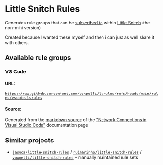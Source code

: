 # Little Snitch Rules

Generates rule groups that can be [subscribed to](https://help.obdev.at/littlesnitch5/lsc-rule-group-subscriptions) within [Little Snitch](https://www.obdev.at/products/littlesnitch/index.html) (the non-mini version)

Created because I wanted these myself and then i can just as well share it with others.

## Available rule groups

### VS Code

#### URL:

[`https://raw.githubusercontent.com/voxpelli/lsrules/refs/heads/main/rules/vscode.lsrules`](https://raw.githubusercontent.com/voxpelli/lsrules/refs/heads/main/rules/vscode.lsrules)

#### Source:

Generated from the [markdown source](https://github.com/microsoft/vscode-docs/blob/main/docs/setup/network.md) of the ["Network Connections in Visual Studio Code"](https://code.visualstudio.com/docs/setup/network#_common-hostnames) documentation page

## Similar projects

* [`jasuca/little-snitch-rules`](https://github.com/jasuca/little-snitch-rules) / [`ruimarinho/little-snitch-rules`](https://github.com/ruimarinho/little-snitch-rules) / [`voxpelli/little-snitch-rules`](https://github.com/voxpelli/little-snitch-rules) – manually maintained rule sets
